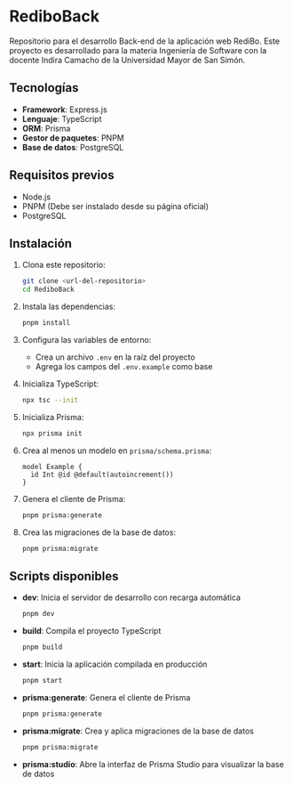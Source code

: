 # RediboBack

Repositorio para el desarrollo Back-end de la aplicación web RediBo. Este proyecto es desarrollado para la materia Ingeniería de Software con la docente Indira Camacho de la Universidad Mayor de San Simón.

## Tecnologías

- **Framework**: Express.js
- **Lenguaje**: TypeScript
- **ORM**: Prisma
- **Gestor de paquetes**: PNPM
- **Base de datos**: PostgreSQL

## Requisitos previos

- Node.js
- PNPM (Debe ser instalado desde su página oficial)
- PostgreSQL

## Instalación

1. Clona este repositorio:
   ```bash
   git clone <url-del-repositorio>
   cd RediboBack
   ```

2. Instala las dependencias:
   ```bash
   pnpm install
   ```

3. Configura las variables de entorno:
   - Crea un archivo `.env` en la raíz del proyecto
   - Agrega los campos del `.env.example` como base

4. Inicializa TypeScript:
   ```bash
   npx tsc --init
   ```

5. Inicializa Prisma:
   ```bash
   npx prisma init
   ```

6. Crea al menos un modelo en `prisma/schema.prisma`:
   ```prisma
   model Example {
     id Int @id @default(autoincrement())
   }
   ```

7. Genera el cliente de Prisma:
   ```bash
   pnpm prisma:generate
   ```

8. Crea las migraciones de la base de datos:
   ```bash
   pnpm prisma:migrate
   ```

## Scripts disponibles

- **dev**: Inicia el servidor de desarrollo con recarga automática
  ```bash
  pnpm dev
  ```

- **build**: Compila el proyecto TypeScript
  ```bash
  pnpm build
  ```

- **start**: Inicia la aplicación compilada en producción
  ```bash
  pnpm start
  ```

- **prisma:generate**: Genera el cliente de Prisma
  ```bash
  pnpm prisma:generate
  ```

- **prisma:migrate**: Crea y aplica migraciones de la base de datos
  ```bash
  pnpm prisma:migrate
  ```

- **prisma:studio**: Abre la interfaz de Prisma Studio para visualizar la base de datos
  ```bash
  
  ```